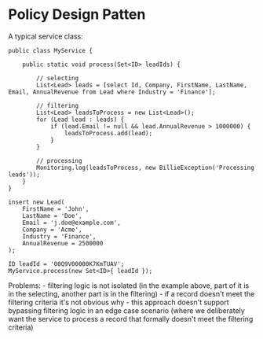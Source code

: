 # Policy Design Patten

A typical service class:

```
public class MyService {

    public static void process(Set<ID> leadIds) {

        // selecting
        List<Lead> leads = [select Id, Company, FirstName, LastName, Email, AnnualRevenue from Lead where Industry = 'Finance'];

        // filtering
        List<Lead> leadsToProcess = new List<Lead>();
        for (Lead lead : leads) {
            if (lead.Email != null && lead.AnnualRevenue > 1000000) {
                leadsToProcess.add(lead);
            }
        }

        // processing
        Monitoring.log(leadsToProcess, new BillieException('Processing leads'));
    }
}
```

```
insert new Lead(
    FirstName = 'John',
    LastName = 'Doe',
    Email = 'j.doe@example.com',
    Company = 'Acme',
    Industry = 'Finance',
    AnnualRevenue = 2500000
);
```

    ID leadId = '00Q9V00000K7KmTUAV';
    MyService.process(new Set<ID>{ leadId });

Problems:
    - filtering logic is not isolated (in the example above, part of it is in the selecting, another part is in the filtering)
    - if a record doesn't meet the filtering criteria it's not obvious why
    - this approach doesn't support bypassing filtering logic in an edge case scenario (where we deliberately want the service to process a record that formally doesn't meet the filtering criteria)
